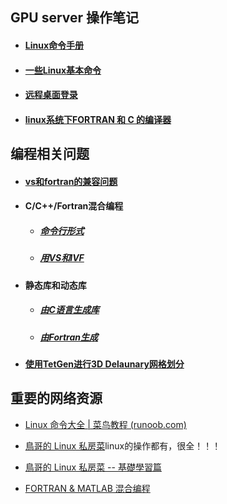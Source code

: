 ## GPU server 操作笔记

- #### [Linux命令手册](Linux命令手册.md)

- #### [一些Linux基本命令](Linux_command.md)

- #### [远程桌面登录](vcn_logon_server.md)

- #### [linux系统下FORTRAN 和 C 的编译器](Fortran_C_compilers.md)



## 编程相关问题

- #### [vs和fortran的兼容问题](vs_ivf_compatibility.md)

- #### C/C++/Fortran混合编程

  - ##### 	 [命令行形式](Mixed_FORTRAN_C_programing.md)

  - ##### 	[用VS和IVF](Mixed_FORTRAN_C_programing(VS).md)

- #### 静态库和动态库

  - ##### [由C语言生成库](C_build_lib_dll.md)
  - ##### [由Fortran生成](Fortran_build_library.md)


- #### [使用TetGen进行3D Delaunary网格划分](TetGen_3D_Delaunary_mesh.md)




## 重要的网络资源

- [Linux 命令大全 | 菜鸟教程 (runoob.com)](https://www.runoob.com/linux/linux-command-manual.html)

- [鳥哥的 Linux 私房菜](http://linux.vbird.org/)linux的操作都有，很全！！！

- [鳥哥的 Linux 私房菜 -- 基礎學習篇](http://linux.vbird.org/linux_basic/)

- [FORTRAN & MATLAB 混合编程](https://www.cnblogs.com/momoko/p/6148013.html)

